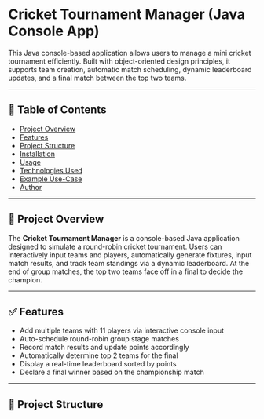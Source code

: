 # Cricket Tournament Manager (Java Console App)

This Java console-based application allows users to manage a mini cricket tournament efficiently. Built with object-oriented design principles, it supports team creation, automatic match scheduling, dynamic leaderboard updates, and a final match between the top two teams.

---

## 📑 Table of Contents
- [Project Overview](#project-overview)
- [Features](#features)
- [Project Structure](#project-structure)
- [Installation](#installation)
- [Usage](#usage)
- [Technologies Used](#technologies-used)
- [Example Use-Case](#example-use-case)
- [Author](#author)

---

## 📌 Project Overview

The **Cricket Tournament Manager** is a console-based Java application designed to simulate a round-robin cricket tournament. Users can interactively input teams and players, automatically generate fixtures, input match results, and track team standings via a dynamic leaderboard. At the end of group matches, the top two teams face off in a final to decide the champion.

---

## ✅ Features

- Add multiple teams with 11 players via interactive console input  
- Auto-schedule round-robin group stage matches  
- Record match results and update points accordingly  
- Automatically determine top 2 teams for the final  
- Display a real-time leaderboard sorted by points  
- Declare a final winner based on the championship match  

---

## 📁 Project Structure

